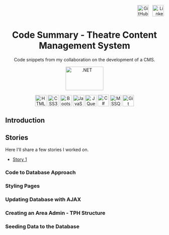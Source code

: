 <div align="right">

<a href="https://github.com/ramvilsil" target="_blank" rel="noreferrer"><img src="https://upload.wikimedia.org/wikipedia/commons/thumb/9/91/Octicons-mark-github.svg/2048px-Octicons-mark-github.svg.png" width="36" height="36" alt="GitHub" /></a> &nbsp;
<a href="https://linkedin.com/in/ramvilsil" target="_blank" rel="noreferrer"><img src="https://cdn-icons-png.flaticon.com/512/174/174857.png" width="36" height="36" alt="LinkedIn" /></a>

</div>

<div align="center">
<h1> Code Summary - Theatre Content Management System </h1>

<p>Code snippets from my collaboration on the development of a CMS.</p>

<div>
<a href="https://dotnet.microsoft.com/en-us/" target="_blank" rel="noreferrer" ><img src="https://delaplex.com/wp-content/uploads/2020/02/asp-net-mvc-logo-300x200.png" width="120" height="75" alt=".NET" /></a>
</div>

<a href="https://developer.mozilla.org/en-US/docs/Glossary/HTML5" target="_blank" rel="noreferrer"><img src="https://raw.githubusercontent.com/danielcranney/readme-generator/main/public/icons/skills/html5-colored.svg" width="36" height="36" alt="HTML5" /></a>
<a href="https://www.w3.org/TR/CSS/#css" target="_blank" rel="noreferrer"><img src="https://raw.githubusercontent.com/danielcranney/readme-generator/main/public/icons/skills/css3-colored.svg" width="36" height="36" alt="CSS3" /></a>
<a href="https://getbootstrap.com/" target="_blank" rel="noreferrer"><img src="https://raw.githubusercontent.com/danielcranney/readme-generator/main/public/icons/skills/bootstrap-colored.svg" width="36" height="36" alt="Bootstrap" /></a>
<a href="https://developer.mozilla.org/en-US/docs/Web/JavaScript" target="_blank" rel="noreferrer"><img src="https://raw.githubusercontent.com/danielcranney/readme-generator/main/public/icons/skills/javascript-colored.svg" width="36" height="36" alt="JavaScript" /></a>
<a href="https://jquery.com/" target="_blank" rel="noreferrer"><img src="https://raw.githubusercontent.com/danielcranney/readme-generator/main/public/icons/skills/jquery-colored.svg" width="36" height="36" alt="JQuery" /></a>
<a href="https://docs.microsoft.com/en-us/dotnet/csharp/" target="_blank" rel="noreferrer"><img src="https://seeklogo.com/images/C/c-sharp-c-logo-02F17714BA-seeklogo.com.png" width="35" height="37" alt="C#" /></a>
<a href="https://www.microsoft.com/en-us/sql-server" target="_blank" rel="noreferrer"><img src="https://hub.meltano.com/assets/logos/extractors/mssql.png" width="36" height="36" alt="MSSQL" /></a>
<a href="https://git-scm.com/" target="_blank" rel="noreferrer"><img src="https://git-scm.com/images/logos/downloads/Git-Icon-1788C.png" width="36" height="36" alt="Git" /></a>
</div>


## Introduction



## Stories

Here I'll share a few stories I worked on.

- <a href="#styling-pages">Story 1</a>




### Code to Database Approach 


### Styling Pages


### Updating Database with AJAX


### Creating an Area Admin - TPH Structure


### Seeding Data to the Database
